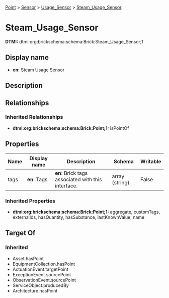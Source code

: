 [Point](../../Point.md) > [Sensor](../Sensor.md) > [Usage_Sensor](Usage_Sensor.md) > [Steam_Usage_Sensor](.)
# Steam_Usage_Sensor
**DTMI:** dtmi:org:brickschema:schema:Brick:Steam_Usage_Sensor;1
## Display name
- **en:** Steam Usage Sensor
## Description
## Relationships
### Inherited Relationships
* **dtmi:org:brickschema:schema:Brick:Point;1:** isPointOf
## Properties
|Name|Display name|Description|Schema|Writable|
|-|-|-|-|-|
|tags|**en**: Tags|**en**: Brick tags associated with this interface.|array (string)|False|
### Inherited Properties
* **dtmi:org:brickschema:schema:Brick:Point;1:** aggregate, customTags, externalIds, hasQuantity, hasSubstance, lastKnownValue, name
## Target Of
### Inherited
* Asset.hasPoint
* EquipmentCollection.hasPoint
* ActuationEvent.targetPoint
* ExceptionEvent.sourcePoint
* ObservationEvent.sourcePoint
* ServiceObject.producedBy
* Architecture.hasPoint
